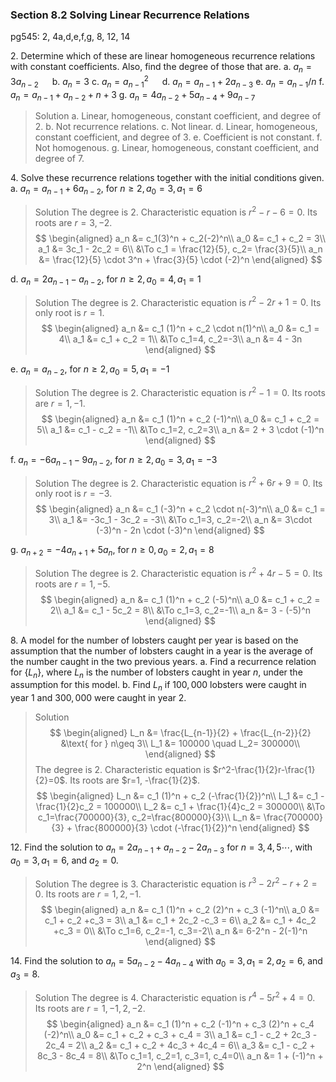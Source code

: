 ### Section 8.2 Solving Linear Recurrence Relations
pg545: 2, 4a,d,e,f,g, 8, 12, 14

2\. Determine which of these are linear homogeneous recurrence relations with constant coefficients. Also, find the degree of those that are.
a. $a_n=3a_{n-2}$ &emsp; b. $a_n=3$
c. $a_n=a_{n-1}^2$ &emsp; d. $a_n=a_{n-1} + 2a_{n-3}$
e. $a_n=a_{n-1}/n$
f. $a_n=a_{n-1} + a_{n-2} + n + 3$
g. $a_n=4a_{n-2} + 5a_{n-4} + 9a_{n-7}$
>Solution
a. Linear, homogeneous, constant coefficient, and degree of 2.
b. Not recurrence relations.
c. Not linear.
d. Linear, homogeneous, constant coefficient, and degree of 3.
e. Coefficient is not constant.
f. Not homogenous.
g. Linear, homogeneous, constant coefficient, and degree of 7.

4\. Solve these recurrence relations together with the initial conditions given.
a. $a_n = a_{n-1} + 6a_{n-2}$, for $n \geq 2, a_0 = 3, a_1 = 6$
>Solution
The degree is $2$. Characteristic equation is $r^2-r-6=0$. Its roots are $r=3, -2$.
$$
\begin{aligned}
a_n &= c_1(3)^n + c_2(-2)^n\\
a_0 &= c_1 + c_2 = 3\\
a_1 &= 3c_1 - 2c_2 = 6\\
&\To c_1 = \frac{12}{5}, c_2= \frac{3}{5}\\
a_n &= \frac{12}{5} \cdot 3^n + \frac{3}{5} \cdot (-2)^n
\end{aligned}
$$

d. $a_n = 2a_{n-1} - a_{n-2}$, for $n \geq 2, a_0 = 4, a_1 = 1$
>Solution
The degree is $2$. Characteristic equation is $r^2-2r+1=0$. Its only root is $r=1$.
$$
\begin{aligned}
a_n &= c_1 (1)^n + c_2 \cdot n(1)^n\\
a_0 &= c_1 = 4\\
a_1 &= c_1 + c_2 = 1\\
&\To c_1=4, c_2=-3\\
a_n &= 4 - 3n
\end{aligned}
$$


e. $a_n = a_{n-2}$, for $n \geq 2, a_0 = 5, a_1 = -1$
>Solution
The degree is $2$. Characteristic equation is $r^2-1=0$. Its roots are $r=1, -1$.
$$
\begin{aligned}
a_n &= c_1 (1)^n + c_2 (-1)^n\\
a_0 &= c_1 + c_2 = 5\\
a_1 &= c_1 - c_2 = -1\\
&\To c_1=2, c_2=3\\
a_n &= 2 + 3 \cdot (-1)^n
\end{aligned}
$$

f. $a_n = -6a_{n-1} - 9a_{n-2}$, for $n \geq 2, a_0 = 3, a_1 = -3$
>Solution
The degree is $2$. Characteristic equation is $r^2 + 6r + 9=0$. Its only root is $r=-3$.
$$
\begin{aligned}
a_n &= c_1 (-3)^n + c_2 \cdot n(-3)^n\\
a_0 &= c_1 = 3\\
a_1 &= -3c_1 - 3c_2 = -3\\
&\To c_1=3, c_2=-2\\
a_n &= 3\cdot (-3)^n - 2n \cdot (-3)^n
\end{aligned}
$$

g. $a_{n+2} = -4a_{n+1} + 5a_n$, for $n \geq 0, a_0 = 2, a_1 = 8$
>Solution
The degree is $2$. Characteristic equation is $r^2 + 4r-5=0$. Its roots are $r=1, -5$.
$$
\begin{aligned}
a_n &= c_1 (1)^n + c_2 (-5)^n\\
a_0 &= c_1 + c_2 = 2\\
a_1 &= c_1 - 5c_2 = 8\\
&\To c_1=3, c_2=-1\\
a_n &= 3 - (-5)^n
\end{aligned}
$$

8\. A model for the number of lobsters caught per year is based on the assumption that the number of lobsters caught in a year is the average of the number caught in the two previous years.
a. Find a recurrence relation for $\{L_n\}$, where $L_n$ is the number of lobsters caught in year $n$, under the assumption for this model.
b. Find $L_n$ if $100,000$ lobsters were caught in year $1$ and $300,000$ were caught in year $2$.

>Solution
$$
\begin{aligned}
L_n &= \frac{L_{n-1}}{2} + \frac{L_{n-2}}{2} &\text{ for } n\geq 3\\
L_1 &= 100000 \quad L_2= 300000\\
\end{aligned}
$$
The degree is 2. Characteristic equation is $r^2-\frac{1}{2}r-\frac{1}{2}=0$. Its roots are $r=1, -\frac{1}{2}$.
$$
\begin{aligned}
L_n &= c_1 (1)^n + c_2 (-\frac{1}{2})^n\\
L_1 &= c_1 - \frac{1}{2}c_2 = 100000\\
L_2 &= c_1 + \frac{1}{4}c_2 = 300000\\
&\To c_1=\frac{700000}{3}, c_2=\frac{800000}{3}\\
L_n &= \frac{700000}{3} + \frac{800000}{3} \cdot (-\frac{1}{2})^n
\end{aligned}
$$

12\. Find the solution to $a_n = 2a_{n-1} + a_{n-2} - 2a_{n-3}$ for $n = 3, 4, 5 \cdots$, with $a_0 = 3, a_1 = 6$, and $a_2 = 0$.
>Solution
The degree is 3. Characteristic equation is $r^3 - 2r^2 -r + 2=0$. Its roots are $r=1, 2, -1$.
$$
\begin{aligned}
a_n &= c_1 (1)^n + c_2 (2)^n + c_3 (-1)^n\\
a_0 &= c_1 + c_2 +c_3 = 3\\
a_1 &= c_1 + 2c_2 -c_3 = 6\\
a_2 &= c_1 + 4c_2 +c_3 = 0\\
&\To c_1=6, c_2=-1, c_3=-2\\
a_n &= 6-2^n - 2(-1)^n
\end{aligned}
$$

14\. Find the solution to $a_n = 5a_{n-2} - 4a_{n-4}$ with $a_0 = 3, a_1 = 2, a_2 = 6$, and $a_3 = 8$.
>Solution
The degree is 4. Characteristic equation is $r^4 - 5r^2 + 4=0$. Its roots are $r=1, -1, 2, -2$.
$$
\begin{aligned}
a_n &= c_1 (1)^n + c_2 (-1)^n + c_3 (2)^n + c_4 (-2)^n\\
a_0 &= c_1 + c_2 + c_3 + c_4 = 3\\
a_1 &= c_1 - c_2 + 2c_3 - 2c_4 = 2\\
a_2 &= c_1 + c_2 + 4c_3 + 4c_4 = 6\\
a_3 &= c_1 - c_2 + 8c_3 - 8c_4 = 8\\
&\To c_1=1, c_2=1, c_3=1, c_4=0\\
a_n &= 1 + (-1)^n + 2^n
\end{aligned}
$$
